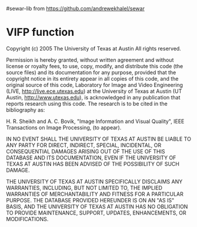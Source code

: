 #sewar-lib 
from https://github.com/andrewekhalel/sewar

# VIFP function
Copyright (c) 2005 The University of Texas at Austin
All rights reserved.

Permission is hereby granted, without written agreement and without license or royalty fees, to use, copy, 
modify, and distribute this code (the source files) and its documentation for
any purpose, provided that the copyright notice in its entirety appear in all copies of this code, and the 
original source of this code, Laboratory for Image and Video Engineering (LIVE, http://live.ece.utexas.edu)
at the University of Texas at Austin (UT Austin, 
http://www.utexas.edu), is acknowledged in any publication that reports research using this code. The research
is to be cited in the bibliography as:

H. R. Sheikh and A. C. Bovik, "Image Information and Visual Quality", IEEE Transactions on 
Image Processing, (to appear).

IN NO EVENT SHALL THE UNIVERSITY OF TEXAS AT AUSTIN BE LIABLE TO ANY PARTY FOR DIRECT, INDIRECT, SPECIAL, INCIDENTAL, 
OR CONSEQUENTIAL DAMAGES ARISING OUT OF THE USE OF THIS DATABASE AND ITS DOCUMENTATION, EVEN IF THE UNIVERSITY OF TEXAS
AT AUSTIN HAS BEEN ADVISED OF THE POSSIBILITY OF SUCH DAMAGE.

THE UNIVERSITY OF TEXAS AT AUSTIN SPECIFICALLY DISCLAIMS ANY WARRANTIES, INCLUDING, BUT NOT LIMITED TO, THE IMPLIED 
WARRANTIES OF MERCHANTABILITY AND FITNESS FOR A PARTICULAR PURPOSE. THE DATABASE PROVIDED HEREUNDER IS ON AN "AS IS" BASIS,
AND THE UNIVERSITY OF TEXAS AT AUSTIN HAS NO OBLIGATION TO PROVIDE MAINTENANCE, SUPPORT, UPDATES, ENHANCEMENTS, OR MODIFICATIONS.
